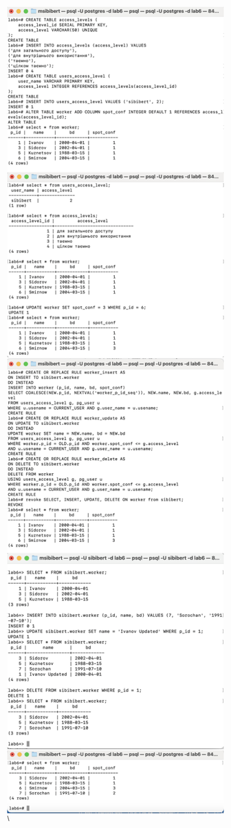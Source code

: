 ![*Команди від імені admin*](images/15.png)\
![*Команди від імені admin*](images/16.png)\
![*Команди від імені admin*](images/17.png)\
![*Команди від імені user*](images/18.png)\
![*Команди від імені admin*](images/19.png)\